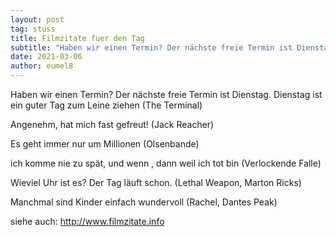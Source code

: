 ```yaml
---
layout: post
tag: stuss
title: Filmzitate fuer den Tag
subtitle: "Haben wir einen Termin? Der nächste freie Termin ist Dienstag. Dienstag ist ein guter Tag zum Leine ziehen (The Terminal) Angenehm, hat mich fast gefreut! (Jack Reacher) Es geht immer nur um Millionen (Olsenbande) ich komme nie zu spät, und wenn , dann&hellip;"
date: 2021-03-06
author: eumel8
---
```


Haben wir einen Termin? Der nächste freie Termin ist Dienstag. Dienstag ist ein guter Tag zum Leine ziehen (The Terminal)

Angenehm, hat mich fast gefreut! (Jack Reacher)

Es geht immer nur um Millionen (Olsenbande)

ich komme nie zu spät, und wenn , dann weil ich tot bin (Verlockende Falle)

Wieviel Uhr ist es? Der Tag läuft schon. (Lethal Weapon, Marton Ricks)

Manchmal sind Kinder einfach wundervoll (Rachel, Dantes Peak)

siehe auch: http://www.filmzitate.info
